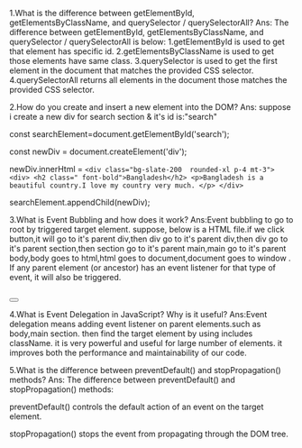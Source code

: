 1.What is the difference between getElementById, getElementsByClassName, and querySelector / querySelectorAll?
 Ans:
  The difference between getElementById, getElementsByClassName, and querySelector / querySelectorAll is below:
    1.getElementById is used to get that element has specific id.
    2.getElementsByClassName is used to get those elements have same class.
    3.querySelector is used to get the first element in the document that matches the provided CSS selector.
    4.querySelectorAll returns all elements in the document those matches the provided CSS selector.


2.How do you create and insert a new element into the DOM?
 Ans:
 suppose i create a new div for search section & it's id is:"search"
<!-- at first get where to use -->
 const searchElement=document.getElementById('search');
<!-- Create a new <div> element -->
 const newDiv = document.createElement('div');
 <!-- Add some content to the new element -->
newDiv.innerHtml = `
    <div class="bg-slate-200  rounded-xl p-4 mt-3">
            <div>
                <h2 class=" font-bold">Bangladesh</h2>
            <p>Bangladesh is a beautiful country.I love my country very much. </p>
            </div> `
<!-- Append the new <div> to search section -->
searchElement.appendChild(newDiv);

3.What is Event Bubbling and how does it work?
 Ans:Event bubbling to go to root by triggered target element.
 suppose, below is a HTML file.if we click button,it will go to it's parent div,then div go to it's parent div,then div go to it's parent section,then section go to it's parent main,main go to it's parent body,body goes to html,html goes to document,document goes to window .
 If any parent element (or ancestor) has an event listener for that type of event, it will also be triggered. 
 <!DOCTYPE html>
<html lang="en">
<head>
    <title>Document</title>
</head>
<body>
<main>
    <section>
    <div>
  <h1></h1>
  <p></p>
    <div>
    <button></button>
    </div>
    </div>  
    </section>
</main>

</body>
</html>

4.What is Event Delegation in JavaScript? Why is it useful?
 Ans:Event delegation means adding event listener on parent elements.such as body,main section.
 then find the target element by using includes className.
 it is very powerful and useful for large number of elements.
 it improves both the performance and maintainability of our code.

5.What is the difference between preventDefault() and stopPropagation() methods?
 Ans:
    The difference between preventDefault() 
 and stopPropagation() methods:

 preventDefault() controls the default action of an event on the target element.

 stopPropagation() stops the event from propagating  through the DOM tree.